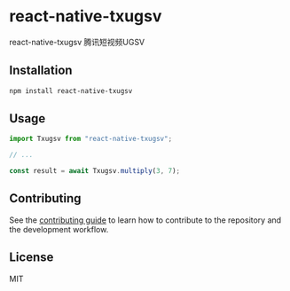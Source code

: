 # react-native-txugsv

react-native-txugsv 腾讯短视频UGSV

## Installation

```sh
npm install react-native-txugsv
```

## Usage

```js
import Txugsv from "react-native-txugsv";

// ...

const result = await Txugsv.multiply(3, 7);
```

## Contributing

See the [contributing guide](CONTRIBUTING.md) to learn how to contribute to the repository and the development workflow.

## License

MIT
